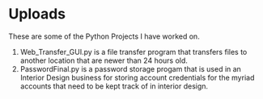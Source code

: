 # Uploads
These are some of the Python Projects I have worked on.

1. Web_Transfer_GUI.py is a file transfer program that transfers files to another location that are newer than 24 hours old. 
2. PasswordFinal.py is a password storage progam that is used in an Interior Design business for storing account credentials for the myriad accounts that need to be kept track of in interior design.
